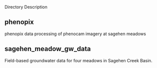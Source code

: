 Directory Description

## phenopix
phenopix data processing of phenocam imagery at sagehen meadows

## sagehen_meadow_gw_data
Field-based groundwater data for four meadows in Sagehen Creek Basin.
